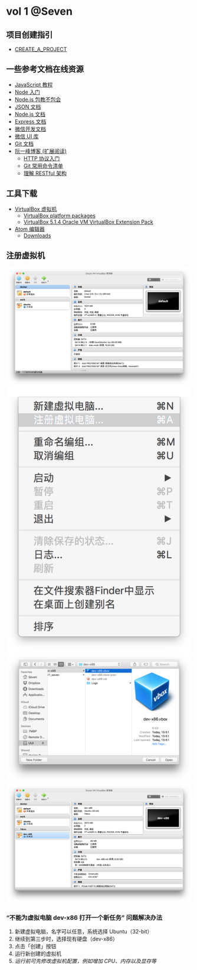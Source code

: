 # vol 1 @Seven

## 项目创建指引

- [CREATE_A_PROJECT](CREATE_A_PROJECT.md)

## 一些参考文档在线资源

- [JavaScript 教程](http://www.w3school.com.cn/js/index.asp)
- [Node 入门](http://www.nodebeginner.org/index-zh-cn.html)
- [Node.js 包教不包会](https://github.com/alsotang/node-lessons)
- [JSON 文档](http://json.org/)
- [Node.js 文档](https://nodejs.org/dist/latest-v6.x/docs/api/)
- [Express 文档](http://expressjs.com/en/4x/api.html)
- [微信开发文档](https://mp.weixin.qq.com/wiki)
- [微信 UI 库](https://github.com/weui/weui)
- [Git 文档](https://git-scm.com/book/zh/v2)
- [阮一峰博客 (扩展阅读)](http://www.ruanyifeng.com/)
  - [HTTP 协议入门](http://www.ruanyifeng.com/blog/2016/08/http.html)
  - [Git 常用命令清单](http://www.ruanyifeng.com/blog/2015/12/git-cheat-sheet.html)
  - [理解 RESTful 架构](http://www.ruanyifeng.com/blog/2011/09/restful.html)


## 工具下载

- [VirtualBox 虚拟机](https://www.virtualbox.org)
  - [VirtualBox platform packages](https://www.virtualbox.org/wiki/Downloads)
  - [VirtualBox 5.1.4 Oracle VM VirtualBox Extension Pack](http://download.virtualbox.org/virtualbox/5.1.4/Oracle_VM_VirtualBox_Extension_Pack-5.1.4-110228.vbox-extpack)
- [Atom 编辑器](https://atom.io)
  - [Downloads](https://github.com/atom/atom/releases/)

## 注册虚拟机

![vbox](images/vbox_0.png)
![vbox](images/vbox_1.png)
![vbox](images/vbox_2.png)
![vbox](images/vbox_3.png)

### “不能为虚拟电脑 dev-x86 打开一个新任务” 问题解决办法

1. 新建虚拟电脑，名字可以任意，系统选择 Ubuntu（32-bit）
1. 继续到第三步时，选择现有硬盘（dev-x86）
1. 点击「创建」按钮
1. 运行新创建的虚拟机
1. _运行前可先修改虚拟机配置，例如增加 CPU、内存以及显存等_
